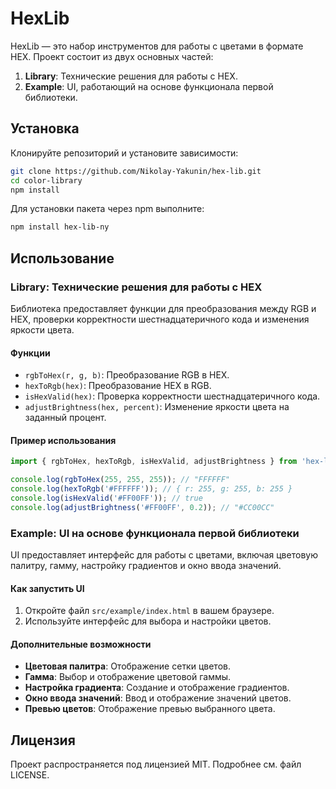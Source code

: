 # HexLib

HexLib — это набор инструментов для работы с цветами в формате HEX. Проект состоит из двух основных частей:
1. **Library**: Технические решения для работы с HEX.
2. **Example**: UI, работающий на основе функционала первой библиотеки.

## Установка

Клонируйте репозиторий и установите зависимости:

```bash
git clone https://github.com/Nikolay-Yakunin/hex-lib.git
cd color-library
npm install
```

Для установки пакета через npm выполните:

```bash
npm install hex-lib-ny
```

## Использование

### Library: Технические решения для работы с HEX

Библиотека предоставляет функции для преобразования между RGB и HEX, проверки корректности шестнадцатеричного кода и изменения яркости цвета.

#### Функции

- `rgbToHex(r, g, b)`: Преобразование RGB в HEX.
- `hexToRgb(hex)`: Преобразование HEX в RGB.
- `isHexValid(hex)`: Проверка корректности шестнадцатеричного кода.
- `adjustBrightness(hex, percent)`: Изменение яркости цвета на заданный процент.

#### Пример использования

```javascript
import { rgbToHex, hexToRgb, isHexValid, adjustBrightness } from 'hex-lib-hy';

console.log(rgbToHex(255, 255, 255)); // "FFFFFF"
console.log(hexToRgb('#FFFFFF')); // { r: 255, g: 255, b: 255 }
console.log(isHexValid('#FF00FF')); // true
console.log(adjustBrightness('#FF00FF', 0.2)); // "#CC00CC"
```

### Example: UI на основе функционала первой библиотеки

UI предоставляет интерфейс для работы с цветами, включая цветовую палитру, гамму, настройку градиентов и окно ввода значений.

#### Как запустить UI

1. Откройте файл `src/example/index.html` в вашем браузере.
2. Используйте интерфейс для выбора и настройки цветов.

#### Дополнительные возможности

- **Цветовая палитра**: Отображение сетки цветов.
- **Гамма**: Выбор и отображение цветовой гаммы.
- **Настройка градиента**: Создание и отображение градиентов.
- **Окно ввода значений**: Ввод и отображение значений цветов.
- **Превью цветов**: Отображение превью выбранного цвета.

## Лицензия

Проект распространяется под лицензией MIT. Подробнее см. файл LICENSE.

